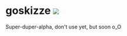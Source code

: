 # goskizze ![](https://travis-ci.org/skizzehq/goskizze.svg?branch=master)

Super-duper-alpha, don't use yet, but soon o_O

